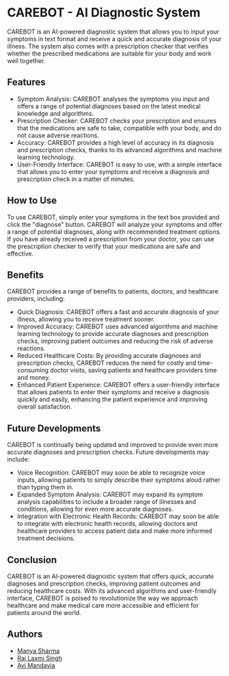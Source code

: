 # CAREBOT - AI Diagnostic System
CAREBOT is an AI-powered diagnostic system that allows you to input your symptoms in text format and receive a quick and accurate diagnosis of your illness. The system also comes with a prescription checker that verifies whether the prescribed medications are suitable for your body and work well together.

## Features
* Symptom Analysis: CAREBOT analyses the symptoms you input and offers a range of potential diagnoses based on the latest medical knowledge and algorithms.
* Prescription Checker: CAREBOT checks your prescription and ensures that the medications are safe to take, compatible with your body, and do not cause adverse reactions.
* Accuracy: CAREBOT provides a high level of accuracy in its diagnosis and prescription checks, thanks to its advanced algorithms and machine learning technology.
* User-Friendly Interface: CAREBOT is easy to use, with a simple interface that allows you to enter your symptoms and receive a diagnosis and prescription check in a matter of minutes.

## How to Use
To use CAREBOT, simply enter your symptoms in the text box provided and click the "diagnose" button. CAREBOT will analyze your symptoms and offer a range of potential diagnoses, along with recommended treatment options. If you have already received a prescription from your doctor, you can use the prescription checker to verify that your medications are safe and effective.

## Benefits
CAREBOT provides a range of benefits to patients, doctors, and healthcare providers, including:

* Quick Diagnosis: CAREBOT offers a fast and accurate diagnosis of your illness, allowing you to receive treatment sooner.
* Improved Accuracy: CAREBOT uses advanced algorithms and machine learning technology to provide accurate diagnoses and prescription checks, improving patient outcomes and reducing the risk of adverse reactions.
* Reduced Healthcare Costs: By providing accurate diagnoses and prescription checks, CAREBOT reduces the need for costly and time-consuming doctor visits, saving patients and healthcare providers time and money.
* Enhanced Patient Experience: CAREBOT offers a user-friendly interface that allows patients to enter their symptoms and receive a diagnosis quickly and easily, enhancing the patient experience and improving overall satisfaction.

## Future Developments
CAREBOT is continually being updated and improved to provide even more accurate diagnoses and prescription checks. Future developments may include:

* Voice Recognition: CAREBOT may soon be able to recognize voice inputs, allowing patients to simply describe their symptoms aloud rather than typing them in.
* Expanded Symptom Analysis: CAREBOT may expand its symptom analysis capabilities to include a broader range of illnesses and conditions, allowing for even more accurate diagnoses.
* Integration with Electronic Health Records: CAREBOT may soon be able to integrate with electronic health records, allowing doctors and healthcare providers to access patient data and make more informed treatment decisions.

## Conclusion
CAREBOT is an AI-powered diagnostic system that offers quick, accurate diagnoses and prescription checks, improving patient outcomes and reducing healthcare costs. With its advanced algorithms and user-friendly interface, CAREBOT is poised to revolutionize the way we approach healthcare and make medical care more accessible and efficient for patients around the world.

## Authors 
* [Manya Sharma](https://github.com/manya706)
* [Raj Laxmi Singh](https://github.com/Rajlaxmisingh)
* [Avi Mandavia](https://github.com/avi-buckup)

